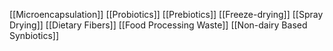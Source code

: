 [[Microencapsulation]]
[[Probiotics]]
[[Prebiotics]]
[[Freeze-drying]]
[[Spray Drying]]
[[Dietary Fibers]]
[[Food Processing Waste]]
[[Non-dairy Based Synbiotics]]
